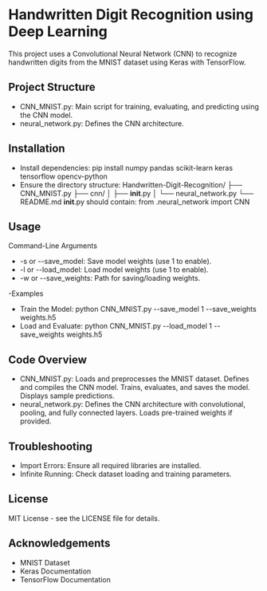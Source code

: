 # Handwritten Digit Recognition using Deep Learning
This project uses a Convolutional Neural Network (CNN) to recognize handwritten digits from the MNIST dataset using Keras with TensorFlow.

## Project Structure
- CNN_MNIST.py: Main script for training, evaluating, and predicting using the CNN model.
- neural_network.py: Defines the CNN architecture.

## Installation
- Install dependencies: pip install numpy pandas scikit-learn keras tensorflow opencv-python
- Ensure the directory structure:
Handwritten-Digit-Recognition/
├── CNN_MNIST.py
├── cnn/
│   ├── __init__.py
│   └── neural_network.py
└── README.md
__init__.py should contain: from .neural_network import CNN

## Usage
Command-Line Arguments
- -s or --save_model: Save model weights (use 1 to enable).
- -l or --load_model: Load model weights (use 1 to enable).
- -w or --save_weights: Path for saving/loading weights.

-Examples
  - Train the Model: python CNN_MNIST.py --save_model 1 --save_weights weights.h5
  - Load and Evaluate: python CNN_MNIST.py --load_model 1 --save_weights weights.h5

## Code Overview
- CNN_MNIST.py:
Loads and preprocesses the MNIST dataset.
Defines and compiles the CNN model.
Trains, evaluates, and saves the model.
Displays sample predictions.
- neural_network.py:
Defines the CNN architecture with convolutional, pooling, and fully connected layers.
Loads pre-trained weights if provided.

## Troubleshooting
- Import Errors: Ensure all required libraries are installed.
- Infinite Running: Check dataset loading and training parameters.

## License
MIT License - see the LICENSE file for details.

## Acknowledgements
- MNIST Dataset
- Keras Documentation
- TensorFlow Documentation
